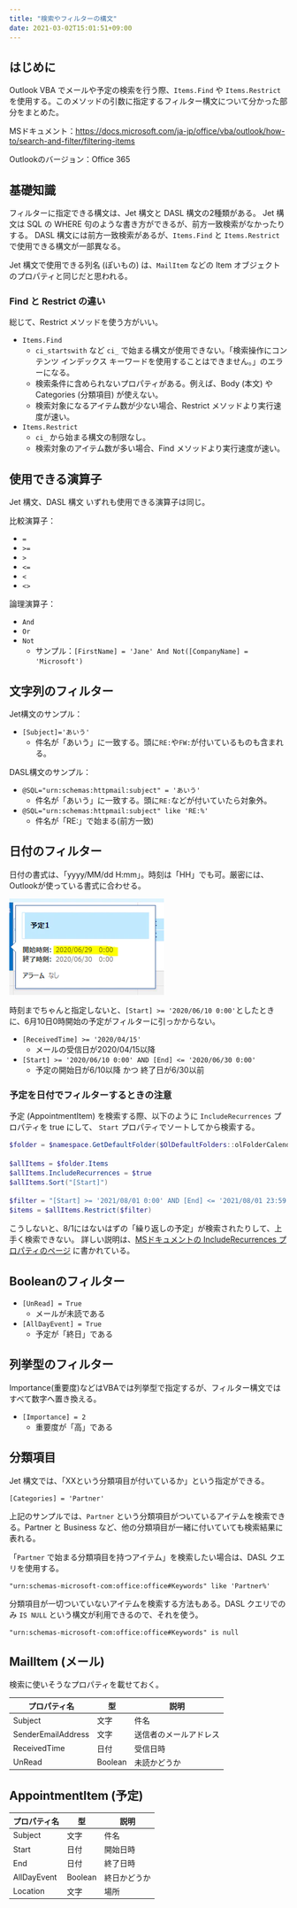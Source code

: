 ```yaml
---
title: "検索やフィルターの構文"
date: 2021-03-02T15:01:51+09:00
---
```


## はじめに
Outlook VBA でメールや予定の検索を行う際、`Items.Find` や `Items.Restrict` を使用する。このメソッドの引数に指定するフィルター構文について分かった部分をまとめた。

MSドキュメント：https://docs.microsoft.com/ja-jp/office/vba/outlook/how-to/search-and-filter/filtering-items

Outlookのバージョン：Office 365

## 基礎知識
フィルターに指定できる構文は、Jet 構文と DASL 構文の2種類がある。
Jet 構文は SQL の WHERE 句のような書き方ができるが、前方一致検索がなかったりする。
DASL 構文には前方一致検索があるが、`Items.Find` と `Items.Restrict` で使用できる構文が一部異なる。

Jet 構文で使用できる列名 (ぽいもの) は、`MailItem` などの Item オブジェクトのプロパティと同じだと思われる。

### Find と Restrict の違い
総じて、Restrict メソッドを使う方がいい。

* `Items.Find`
  * `ci_startswith` など `ci_` で始まる構文が使用できない。「検索操作にコンテンツ インデックス キーワードを使用することはできません。」のエラーになる。
  * 検索条件に含められないプロパティがある。例えば、Body (本文) や Categories (分類項目) が使えない。
  * 検索対象になるアイテム数が少ない場合、Restrict メソッドより実行速度が速い。
* `Items.Restrict`
  * `ci_` から始まる構文の制限なし。
  * 検索対象のアイテム数が多い場合、Find メソッドより実行速度が速い。

## 使用できる演算子
Jet 構文、DASL 構文 いずれも使用できる演算子は同じ。

比較演算子：

* `=`
* `>=`
* `>`
* `<=`
* `<`
* `<>`

論理演算子：

* `And`
* `Or`
* `Not`
  * サンプル：`[FirstName] = 'Jane' And Not([CompanyName] = 'Microsoft')`

## 文字列のフィルター

Jet構文のサンプル：

* `[Subject]='あいう'`
  * 件名が「あいう」に一致する。頭に`RE:`や`FW:`が付いているものも含まれる。

DASL構文のサンプル：

* `@SQL="urn:schemas:httpmail:subject" = 'あいう'`
  * 件名が「あいう」に一致する。頭に`RE:`などが付いていたら対象外。
* `@SQL="urn:schemas:httpmail:subject" like 'RE:%'`
  * 件名が「RE:」で始まる(前方一致)

## 日付のフィルター

日付の書式は、「yyyy/MM/dd H:mm」。時刻は「HH」でも可。厳密には、Outlookが使っている書式に合わせる。

![](2021-03-02-15-10-13.png)

時刻までちゃんと指定しないと、`[Start] >= '2020/06/10 0:00'`としたときに、6月10日0時開始の予定がフィルターに引っかからない。

* `[ReceivedTime] >= '2020/04/15'`
  * メールの受信日が2020/04/15以降
* `[Start] >= '2020/06/10 0:00' AND [End] <= '2020/06/30 0:00'`
  * 予定の開始日が6/10以降 かつ 終了日が6/30以前

### 予定を日付でフィルターするときの注意
予定 (AppointmentItem) を検索する際、以下のように `IncludeRecurrences` プロパティを true にして、 `Start` プロパティでソートしてから検索する。

```powershell
$folder = $namespace.GetDefaultFolder($OlDefaultFolders::olFolderCalendar)

$allItems = $folder.Items
$allItems.IncludeRecurrences = $true
$allItems.Sort("[Start]")

$filter = "[Start] >= '2021/08/01 0:00' AND [End] <= '2021/08/01 23:59'"
$items = $allItems.Restrict($filter)
```

こうしないと、8/1にはないはずの「繰り返しの予定」が検索されたりして、上手く検索できない。
詳しい説明は、[MSドキュメントの IncludeRecurrences プロパティのページ](https://docs.microsoft.com/en-us/office/vba/api/outlook.items.includerecurrences) に書かれている。

## Booleanのフィルター

* `[UnRead] = True`
  * メールが未読である
* `[AllDayEvent] = True`
  * 予定が「終日」である

## 列挙型のフィルター
Importance(重要度)などはVBAでは列挙型で指定するが、フィルター構文ではすべて数字へ置き換える。

* `[Importance] = 2`
  * 重要度が「高」である

## 分類項目
Jet 構文では、「XXという分類項目が付いているか」という指定ができる。

```
[Categories] = 'Partner'
```

上記のサンプルでは、`Partner` という分類項目がついているアイテムを検索できる。Partner と Business など、他の分類項目が一緒に付いていても検索結果に表れる。

「`Partner` で始まる分類項目を持つアイテム」を検索したい場合は、DASL クエリを使用する。

```
"urn:schemas-microsoft-com:office:office#Keywords" like 'Partner%'
```

分類項目が一切ついていないアイテムを検索する方法もある。DASL クエリでのみ `IS NULL` という構文が利用できるので、それを使う。

```
"urn:schemas-microsoft-com:office:office#Keywords" is null
```

## MailItem (メール)
検索に使いそうなプロパティを載せておく。

|プロパティ名|型|説明|
|---|---|---|
|Subject|文字|件名|
|SenderEmailAddress|文字|送信者のメールアドレス|
|ReceivedTime|日付|受信日時|
|UnRead|Boolean|未読かどうか|

## AppointmentItem (予定)

|プロパティ名|型|説明|
|---|---|---|
|Subject|文字|件名|
|Start|日付|開始日時|
|End|日付|終了日時|
|AllDayEvent|Boolean|終日かどうか|
|Location|文字|場所|
